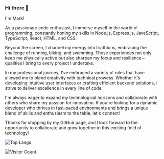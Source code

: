 




### Hi there 👋

I'm Mark!

As a passionate code enthusiast, I immerse myself in the world of programming, constantly honing my skills in Node.js, Express.js, JaveScript, TypeScript, React, HTML, and CSS.

Beyond the screen, I channel my energy into triathlons, embracing the challenge of running, biking, and swimming. These experiences not only keep me physically active but also sharpen my focus and resilience – qualities I bring to every project I undertake.

In my professional journey, I've embraced a variety of roles that have allowed me to blend creativity with technical prowess. Whether it's developing intuitive user interfaces or crafting efficient backend solutions, I strive to deliver excellence in every line of code.

I'm always eager to expand my technological horizons and collaborate with others who share my passion for innovation. If you're looking for a dynamic developer who thrives in fast-paced environments and brings a unique blend of skills and enthusiasm to the table, let's connect!

Thanks for stopping by my GitHub page, and I look forward to the opportunity to collaborate and grow together in this exciting field of technology!
<!--
[Project 1 - Best-Clothing- 60% complete](https://best-clothing.netlify.app/)  

[Project 2 - Monsters - Rolodex](https://favorite-monsters-rolodex.netlify.app/)
-->


![Top Langs](https://github-readme-stats.vercel.app/api/top-langs/?username=MarkOfosu&layout=compact&theme=dark)

![Visitor Count](https://profile-counter.glitch.me/MarkOfosu/count.svg)

